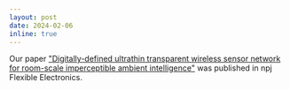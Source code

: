 ```yaml
---
layout: post
date: 2024-02-06
inline: true
---
```


Our paper ["Digitally-defined ultrathin transparent wireless sensor network for room-scale imperceptible ambient intelligence"](https://www.nature.com/articles/s41528-024-00293-4) was published in npj Flexible Electronics.
